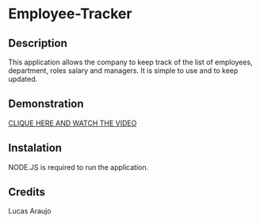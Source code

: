 # Employee-Tracker

## Description 

This application allows the company to keep track of the list of employees, department, roles salary and managers. It is simple to use and to keep updated.

## Demonstration

[CLIQUE HERE AND WATCH THE VIDEO](https://drive.google.com/file/d/1KV8Eu_oxWzzBReDIt19yyOj9o_XTJUwH/view?usp=share_link)

## Instalation

NODE.JS is required to run the application.

## Credits

Lucas Araujo